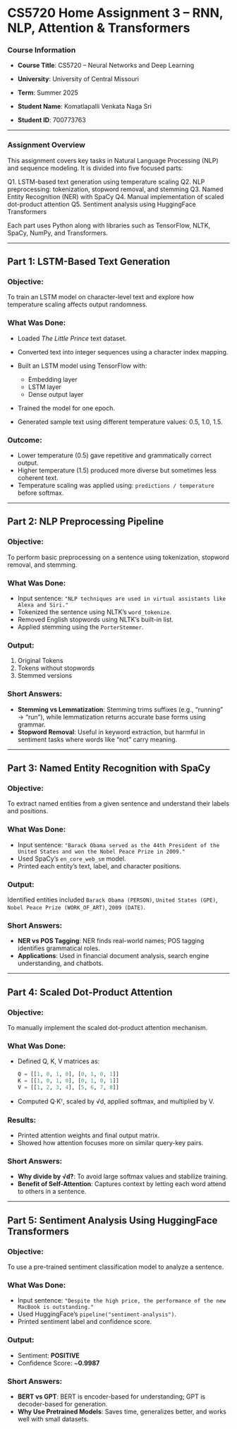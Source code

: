 # **CS5720 Home Assignment 3 – RNN, NLP, Attention & Transformers**

### **Course Information**

* **Course Title**: CS5720 – Neural Networks and Deep Learning
* **University**: University of Central Missouri
* **Term**: Summer 2025

* **Student Name**: Komatlapalli Venkata Naga Sri
* **Student ID**: 700773763

---

### **Assignment Overview**

This assignment covers key tasks in Natural Language Processing (NLP) and sequence modeling. It is divided into five focused parts:

Q1. LSTM-based text generation using temperature scaling
Q2. NLP preprocessing: tokenization, stopword removal, and stemming
Q3. Named Entity Recognition (NER) with SpaCy
Q4. Manual implementation of scaled dot-product attention
Q5. Sentiment analysis using HuggingFace Transformers

Each part uses Python along with libraries such as TensorFlow, NLTK, SpaCy, NumPy, and Transformers.

---

## **Part 1: LSTM-Based Text Generation**

### **Objective:**

To train an LSTM model on character-level text and explore how temperature scaling affects output randomness.

### **What Was Done:**

* Loaded *The Little Prince* text dataset.
* Converted text into integer sequences using a character index mapping.
* Built an LSTM model using TensorFlow with:

  * Embedding layer
  * LSTM layer
  * Dense output layer
* Trained the model for one epoch.
* Generated sample text using different temperature values: 0.5, 1.0, 1.5.

### **Outcome:**

* Lower temperature (0.5) gave repetitive and grammatically correct output.
* Higher temperature (1.5) produced more diverse but sometimes less coherent text.
* Temperature scaling was applied using: `predictions / temperature` before softmax.

---

## **Part 2: NLP Preprocessing Pipeline**

### **Objective:**

To perform basic preprocessing on a sentence using tokenization, stopword removal, and stemming.

### **What Was Done:**

* Input sentence: `"NLP techniques are used in virtual assistants like Alexa and Siri."`
* Tokenized the sentence using NLTK’s `word_tokenize`.
* Removed English stopwords using NLTK’s built-in list.
* Applied stemming using the `PorterStemmer`.

### **Output:**

1. Original Tokens
2. Tokens without stopwords
3. Stemmed versions

### **Short Answers:**

* **Stemming vs Lemmatization**: Stemming trims suffixes (e.g., “running” → “run”), while lemmatization returns accurate base forms using grammar.
* **Stopword Removal**: Useful in keyword extraction, but harmful in sentiment tasks where words like “not” carry meaning.

---

## **Part 3: Named Entity Recognition with SpaCy**

### **Objective:**

To extract named entities from a given sentence and understand their labels and positions.

### **What Was Done:**

* Input sentence:
  `"Barack Obama served as the 44th President of the United States and won the Nobel Peace Prize in 2009."`
* Used SpaCy’s `en_core_web_sm` model.
* Printed each entity’s text, label, and character positions.

### **Output:**

Identified entities included `Barack Obama (PERSON)`, `United States (GPE)`, `Nobel Peace Prize (WORK_OF_ART)`, `2009 (DATE)`.

### **Short Answers:**

* **NER vs POS Tagging**: NER finds real-world names; POS tagging identifies grammatical roles.
* **Applications**: Used in financial document analysis, search engine understanding, and chatbots.

---

## **Part 4: Scaled Dot-Product Attention**

### **Objective:**

To manually implement the scaled dot-product attention mechanism.

### **What Was Done:**

* Defined Q, K, V matrices as:

  ```python
  Q = [[1, 0, 1, 0], [0, 1, 0, 1]]
  K = [[1, 0, 1, 0], [0, 1, 0, 1]]
  V = [[1, 2, 3, 4], [5, 6, 7, 8]]
  ```
* Computed Q·Kᵀ, scaled by √d, applied softmax, and multiplied by V.

### **Results:**

* Printed attention weights and final output matrix.
* Showed how attention focuses more on similar query-key pairs.

### **Short Answers:**

* **Why divide by √d?**: To avoid large softmax values and stabilize training.
* **Benefit of Self-Attention**: Captures context by letting each word attend to others in a sentence.

---

## **Part 5: Sentiment Analysis Using HuggingFace Transformers**

### **Objective:**

To use a pre-trained sentiment classification model to analyze a sentence.

### **What Was Done:**

* Input sentence:
  `"Despite the high price, the performance of the new MacBook is outstanding."`
* Used HuggingFace’s `pipeline("sentiment-analysis")`.
* Printed sentiment label and confidence score.

### **Output:**

* Sentiment: **POSITIVE**
* Confidence Score: \~**0.9987**

### **Short Answers:**

* **BERT vs GPT**: BERT is encoder-based for understanding; GPT is decoder-based for generation.
* **Why Use Pretrained Models**: Saves time, generalizes better, and works well with small datasets.
